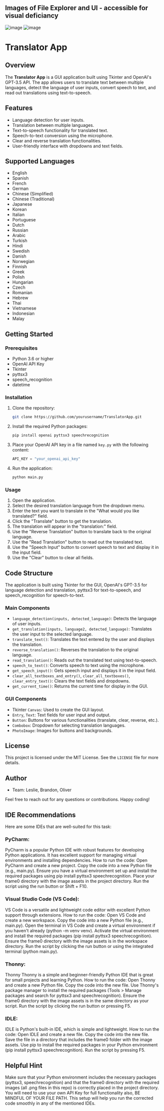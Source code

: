## Images of File Explorer and UI - accessible for visual deficiancy
![image](https://github.com/LeslieJPC/Translator-App/assets/139573788/87a3ece8-ee70-4544-be22-8e1e44bc8ddb)
![image](https://github.com/LeslieJPC/Translator-App/assets/139573788/16e5837d-0d63-443d-8bc2-3722c2ccb921)

# Translator App

## Overview
The **Translator App** is a GUI application built using Tkinter and OpenAI's GPT-3.5 API. The app allows users to translate text between multiple languages, detect the language of user inputs, convert speech to text, and read out translations using text-to-speech.

## Features
- Language detection for user inputs.
- Translation between multiple languages.
- Text-to-speech functionality for translated text.
- Speech-to-text conversion using the microphone.
- Clear and reverse translation functionalities.
- User-friendly interface with dropdowns and text fields.

## Supported Languages
- English
- Spanish
- French
- German
- Chinese (Simplified)
- Chinese (Traditional)
- Japanese
- Korean
- Italian
- Portuguese
- Dutch
- Russian
- Arabic
- Turkish
- Hindi
- Swedish
- Danish
- Norwegian
- Finnish
- Greek
- Polish
- Hungarian
- Czech
- Romanian
- Hebrew
- Thai
- Vietnamese
- Indonesian
- Malay

## Getting Started

### Prerequisites
- Python 3.6 or higher
- OpenAI API Key
- Tkinter
- pyttsx3
- speech_recognition
- datetime

### Installation
1. Clone the repository:
    ```sh
    git clone https://github.com/yourusername/TranslatorApp.git
    ```
2. Install the required Python packages:
    ```sh
    pip install openai pyttsx3 speechrecognition
    ```

3. Place your OpenAI API key in a file named `key.py` with the following content:
    ```python
    API_KEY = "your_openai_api_key"
    ```

4. Run the application:
    ```sh
    python main.py
    ```

### Usage
1. Open the application.
2. Select the desired translation language from the dropdown menu.
3. Enter the text you want to translate in the "What would you like translated?" field.
4. Click the "Translate" button to get the translation.
5. The translation will appear in the "translation:" field.
6. Use the "Reverse Translation" button to translate back to the original language.
7. Use the "Read Translation" button to read out the translated text.
8. Use the "Speech Input" button to convert speech to text and display it in the input field.
9. Use the "Clear" button to clear all fields.

## Code Structure
The application is built using Tkinter for the GUI, OpenAI's GPT-3.5 for language detection and translation, pyttsx3 for text-to-speech, and speech_recognition for speech-to-text.

### Main Components
- `language_detection(inputs, detected_language)`: Detects the language of user inputs.
- `get_translation(inputs, language2, detected_language)`: Translates the user input to the selected language.
- `translate_text()`: Translates the text entered by the user and displays the translation.
- `reverse_translation()`: Reverses the translation to the original language.
- `read_translation()`: Reads out the translated text using text-to-speech.
- `speech_to_text()`: Converts speech to text using the microphone.
- `get_speech_input()`: Gets speech input and displays it in the input field.
- `clear_all_textboxes_and_entry()`, `clear_all_textboxes()`, `clear_entry_text()`: Clears the text fields and dropdowns.
- `get_current_time()`: Returns the current time for display in the GUI.

### GUI Components
- Tkinter `Canvas`: Used to create the GUI layout.
- `Entry`, `Text`: Text fields for user input and output.
- `Button`: Buttons for various functionalities (translate, clear, reverse, etc.).
- `Combobox`: Dropdown for selecting translation languages.
- `PhotoImage`: Images for buttons and backgrounds.

## License
This project is licensed under the MIT License. See the `LICENSE` file for more details.

## Author
- Team: Leslie, Brandon, Oliver

Feel free to reach out for any questions or contributions. Happy coding!

## IDE Recommendations

Here are some IDEs that are well-suited for this task:

### PyCharm:

PyCharm is a popular Python IDE with robust features for developing Python applications. It has excellent support for managing virtual environments and installing dependencies.
How to run the code:
Open PyCharm and create a new project.
Copy the code into a new Python file (e.g., main.py).
Ensure you have a virtual environment set up and install the required packages using pip install pyttsx3 speechrecognition.
Place your frame0 directory with the image assets in the project directory.
Run the script using the run button or Shift + F10.

### Visual Studio Code (VS Code):

VS Code is a versatile and lightweight code editor with excellent Python support through extensions.
How to run the code:
Open VS Code and create a new workspace.
Copy the code into a new Python file (e.g., main.py).
Open the terminal in VS Code and create a virtual environment if you haven't already (python -m venv venv).
Activate the virtual environment and install the required packages (pip install pyttsx3 speechrecognition).
Ensure the frame0 directory with the image assets is in the workspace directory.
Run the script by clicking the run button or using the integrated terminal (python main.py).

### Thonny:

Thonny
Thonny is a simple and beginner-friendly Python IDE that is great for small projects and learning Python.
How to run the code:
Open Thonny and create a new Python file.
Copy the code into the new file.
Use Thonny's package manager to install the required packages (Tools > Manage packages and search for pyttsx3 and speechrecognition).
Ensure the frame0 directory with the image assets is in the same directory as your script.
Run the script by clicking the run button or pressing F5.

### IDLE:

IDLE is Python's built-in IDE, which is simple and lightweight.
How to run the code:
Open IDLE and create a new file.
Copy the code into the new file.
Save the file in a directory that includes the frame0 folder with the image assets.
Use pip to install the required packages in your Python environment (pip install pyttsx3 speechrecognition).
Run the script by pressing F5.

## Helpful Hint

Make sure that your Python environment includes the necessary packages (pyttsx3, speechrecognition) and that the frame0 directory with the required images (all .png files in this repo) is correctly placed in the project directory. You will need to use your own API Key for full functionality also, BE MINDFUL OF YOUR FILE PATH. This setup will help you run the corrected code smoothly in any of the mentioned IDEs.
